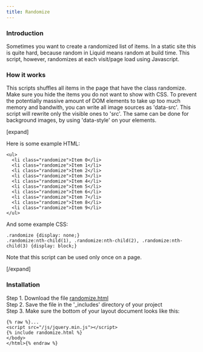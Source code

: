 ```yaml
---
title: Randomize
---
```


### Introduction

Sometimes you want to create a randomized list of items. In a static site this is quite hard, because random in Liquid means random at build time. This script, however, randomizes at each visit/page load using Javascript.

### How it works

This scripts shuffles all items in the page that have the class randomize. Make sure you hide the items you do not want to show with CSS. To prevent the potentially massive amount of DOM elements to take up too much memory and bandwith, you can write all image sources as 'data-src'. This script will rewrite only the visible ones to 'src'. The same can be done for background images, by using 'data-style' on your elements.

[expand]

Here is some example HTML:

```
<ul>
  <li class="randomize">Item 0</li>
  <li class="randomize">Item 1</li>
  <li class="randomize">Item 2</li>
  <li class="randomize">Item 3</li>
  <li class="randomize">Item 4</li>
  <li class="randomize">Item 5</li>
  <li class="randomize">Item 6</li>
  <li class="randomize">Item 7</li>
  <li class="randomize">Item 8</li>
  <li class="randomize">Item 9</li>
</ul>
```

And some example CSS:

```
.randomize {display: none;}
.randomize:nth-child(1), .randomize:nth-child(2), .randomize:nth-child(3) {display: block;}
```

Note that this script can be used only once on a page.

[/expand]

### Installation

Step 1. Download the file [randomize.html](https://raw.githubusercontent.com/jhvanderschee/jekyllcodex/gh-pages/_includes/randomize.html)
<br />Step 2. Save the file in the '_includes' directory of your project
<br />Step 3. Make sure the bottom of your layout document looks like this:

```
{% raw %}...
<script src="/js/jquery.min.js"></script>
{% include randomize.html %}
</body>
</html>{% endraw %}
```
